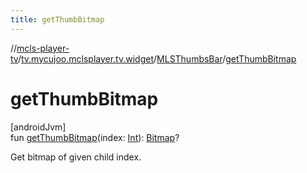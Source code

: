 ```yaml
---
title: getThumbBitmap
---
```

//[mcls-player-tv](../../../index.html)/[tv.mycujoo.mclsplayer.tv.widget](../index.html)/[MLSThumbsBar](index.html)/[getThumbBitmap](get-thumb-bitmap.html)



# getThumbBitmap



[androidJvm]\
fun [getThumbBitmap](get-thumb-bitmap.html)(index: [Int](https://kotlinlang.org/api/latest/jvm/stdlib/kotlin/-int/index.html)): [Bitmap](https://developer.android.com/reference/kotlin/android/graphics/Bitmap.html)?



Get bitmap of given child index.




